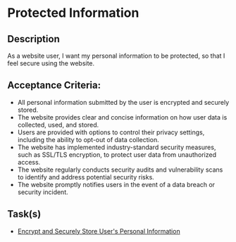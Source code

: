 # Protected Information

## Description
As a website user, I want my personal information to be protected, so that I feel secure using the website.

## Acceptance Criteria:
- All personal information submitted by the user is encrypted and securely stored.
- The website provides clear and concise information on how user data is collected, used, and stored.
- Users are provided with options to control their privacy settings, including the ability to opt-out of data collection.
- The website has implemented industry-standard security measures, such as SSL/TLS encryption, to protect user data from unauthorized access.
- The website regularly conducts security audits and vulnerability scans to identify and address potential security risks.
- The website promptly notifies users in the event of a data breach or security incident.

## Task(s)
- [Encrypt and Securely Store User's Personal Information](./tasks/encrypting_and_securely_storing_user's_personal_information.md)